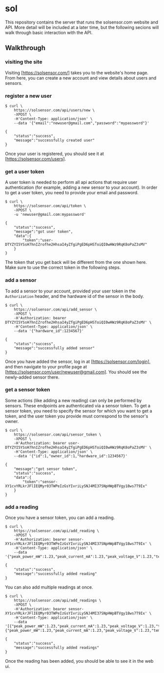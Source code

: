 # sol

This repository contains the server that runs the solsensor.com website and API.
More detail will be included at a later time, but the following secions will
walk through basic interaction with the API.

## Walkthrough

### visiting the site

Visiting [https://solsensor.com/] takes you to the website's home page. From
here, you can create a new account and view details about users and sensors.

### register a new user

```
$ curl \
    https://solsensor.com/api/users/new \
    -XPOST \
    -H'Content-Type: application/json' \
    --data '{"email":"newuser@gmail.com","password":"mypassword"}'

{
    "status":"success",
    "message":"successfully created user"
}
```

Once your user is registered, you should see it at [https://solsensor.com/users].

### get a user token

A user token is needed to perform all api actions that require user
authentication (for example, adding a new sensor to your account). In order to
get a user token, you need to provide your email and password.

```
$ curl \
    https://solsensor.com/api/token \
    -XPOST \
    -u 'newuser@gmail.com:mypassword'

{
    "status":"success",
    "message":"got user token",
    "data":{
        "token":"user-DTYZYI5YSsH7hnIZrofhe2HhsaI4yZfgiPgED6pHSToiQI0wHWz9RqK8oPaZ3sMV"
    }
}
```

The token that you get back will be different from the one shown here. Make sure
to use the correct token in the following steps.

### add a sensor

To add a sensor to your account, provided your user token in the `Authorization`
header, and the hardware id of the sensor in the body.

```
$ curl \
    https://solsensor.com/api/add_sensor \
    -XPOST \
    -H'Authorization: bearer DTYZYI5YSsH7hnIZrofhe2HhsaI4yZfgiPgED6pHSToiQI0wHWz9RqK8oPaZ3sMV' \
    -H'Content-Type: application/json' \
    --data '{"hardware_id":1234567}'

{
    "status":"success",
    "message":"successfully added sensor"
}
```

Once you have added the sensor, log in at [https://solsensor.com/login], and
then navigate to your profile page at
[https://solsensor.com/user/newuser@gmail.com]. You should see the newly-added
sensor there.

### get a sensor token

Some actions (like adding a new reading) can only be performed by sensors. These
endpoints are authenticated via a sensor token. To get a sensor token, you need
to specify the sensor for which you want to get a token, and the user token you
provide must correspond to the sensor's owner.

```
$ curl \
    https://solsensor.com/api/sensor_token \
    -XPOST \
    -H'Authorization: bearer user-DTYZYI5YSsH7hnIZrofhe2HhsaI4yZfgiPgED6pHSToiQI0wHWz9RqK8oPaZ3sMV' \
    -H'Content-Type: application/json' \
    --data '{"id":1,"owner_id":1,"hardware_id":1234567}'

{
    "message":"got sensor token",
    "status":"success",
    "data":{
        "token":"sensor-XY1cvYRLkrJFlIEQMyr03TWPeIzGsYIvriLySNJ4MI37SNpHWpBTVgy18ws7T9Ix"
    }
}
```

### add a reading

Once you have a sensor token, you can add a reading.

```
$ curl \
    https://solsensor.com/api/add_reading \
    -XPOST \
    -H'Authorization: bearer sensor-XY1cvYRLkrJFlIEQMyr03TWPeIzGsYIvriLySNJ4MI37SNpHWpBTVgy18ws7T9Ix' \
    -H'Content-Type: application/json' \
    --data '{"peak_power_mW":1.23,"peak_current_mA":1.23,"peak_voltage_V":1.23,"temp_celsius":15.2,"batt_V":1.23}'

{
    "status":"success",
    "message":"successfully added reading"
}
```

You can also add multiple readings at once.

```
$ curl \
    https://solsensor.com/api/add_readings \
    -XPOST \
    -H'Authorization: bearer sensor-XY1cvYRLkrJFlIEQMyr03TWPeIzGsYIvriLySNJ4MI37SNpHWpBTVgy18ws7T9Ix' \
    -H'Content-Type: application/json' \
    --data '[{"peak_power_mW":1.23,"peak_current_mA":1.23,"peak_voltage_V":1.23,"temp_celsius":15.2,"batt_V":1.23},{"peak_power_mW":1.23,"peak_current_mA":1.23,"peak_voltage_V":1.23,"temp_celsius":15.2,"batt_V":1.23}]'

{
    "status":"success",
    "message":"successfully added readings"
}
```

Once the reading has been added, you should be able to see it in the web ui.
